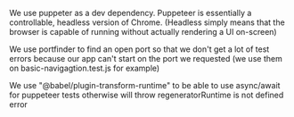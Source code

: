 We use puppeter as a dev dependency. Puppeteer is essentially a controllable, headless version of Chrome. (Headless simply means that the browser is capable of running without actually rendering a UI on-screen)

We use portfinder to find an open port so that we don't get a lot of test errors because our app can't start on the port we requested (we use them on basic-navigagtion.test.js for example)

We use "@babel/plugin-transform-runtime" to be able to use async/await for puppeteer tests otherwise will throw regeneratorRuntime is not defined error